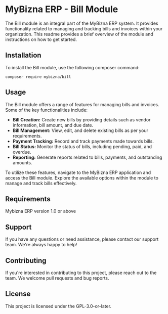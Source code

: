 # MyBizna ERP - Bill Module
The Bill module is an integral part of the MyBizna ERP system. It provides functionality related to managing and tracking bills and invoices within your organization. This readme provides a brief overview of the module and instructions on how to get started.

## Installation 
To install the Bill module, use the following composer command:
```
composer require mybizna/bill
```

## Usage
The Bill module offers a range of features for managing bills and invoices. Some of the key functionalities include:

 - **Bill Creation:** Create new bills by providing details such as vendor information, bill amount, and due date.
 - **Bill Management:** View, edit, and delete existing bills as per your requirements.
 - **Payment Tracking:** Record and track payments made towards bills.
 - **Bill Status:** Monitor the status of bills, including pending, paid, and overdue.
 - **Reporting:** Generate reports related to bills, payments, and outstanding amounts.

To utilize these features, navigate to the MyBizna ERP application and access the Bill module. Explore the available options within the module to manage and track bills effectively.

## Requirements
Mybizna ERP version 1.0 or above

## Support
If you have any questions or need assistance, please contact our support team. We're always happy to help!

## Contributing
If you're interested in contributing to this project, please reach out to the team. We welcome pull requests and bug reports.

## License
This project is licensed under the GPL-3.0-or-later.
